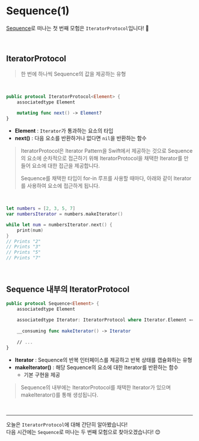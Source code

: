 # Sequence(1)

[Sequence](https://github.com/apple/swift/blob/main/stdlib/public/core/Sequence.swift)로 떠나는 첫 번째 모험은 `IteratorProtocol`입니다! 🏃

<br>

## IteratorProtocol
> 한 번에 하나씩 Sequence의 값을 제공하는 유형

<br>

```swift
public protocol IteratorProtocol<Element> {
    associatedtype Element
    
    mutating func next() -> Element?
}
```
- **Element** : `Iterator`가 통과하는 요소의 타입
- **next()** : 다음 요소를 반환하거나 없다면 `nil`을 반환하는 함수

> IteratorProtocol은 Iterator Pattern을 Swift에서 제공하는 것으로 Sequence의 요소에 순차적으로 접근하기 위해 IteratorProtocol을 채택한 Iterator를 만들어 요소에 대한 접근을 제공합니다.
>
> Sequence를 채택한 타입이 for-in 루프를 사용할 때마다, 아래와 같이 Iterator를 사용하여 요소에 접근하게 됩니다.

<br>

```swift
let numbers = [2, 3, 5, 7]
var numbersIterator = numbers.makeIterator()

while let num = numbersIterator.next() {
    print(num)
}
// Prints "2"
// Prints "3"
// Prints "5"
// Prints "7"
```

<br>

## Sequence 내부의 IteratorProtocol

```swift
public protocol Sequence<Element> {
    associatedtype Element
    
    associatedtype Iterator: IteratorProtocol where Iterator.Element == Element
    
    __consuming func makeIterator() -> Iterator
    
    // ...
}
```
- **Iterator** : Sequence의 반복 인터페이스를 제공하고 반복 상태를 캡슐화하는 유형
- **makeIterator()** : 해당 Sequence의 요소에 대한 Iterator를 반환하는 함수
  - 기본 구현을 제공

> Sequence의 내부에는 IteratorProtocol를 채택한 Iterator가 있으며 makeIterator()를 통해 생성됩니다.

<br>

---
오늘은 `IteratorProtocol`에 대해 간단히 알아봤습니다! <br>
다음 시간에는 `Sequence`로 떠나는 두 번째 모험으로 찾아오겠습니다! 😊
